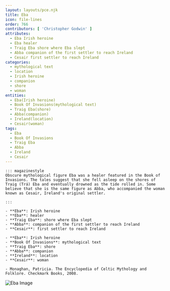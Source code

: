 ```yaml
---
layout: layouts/pce.njk
title: Eba
icon: file-lines
order: 766
contributors: [ 'Christopher Godwin' ]
attributes:
  - Eba Irish heroine
  - Eba healer
  - Traig Eba shore where Eba slept
  - Abba companion of the first settler to reach Ireland
  - Cesair first settler to reach Ireland
categories:
  - mythological text
  - location
  - Irish heroine
  - companion
  - shore
  - woman
entities:
  - Eba(Irish heroine)
  - Book Of Invasions(mythological text)
  - Traig Eba(shore)
  - Abba(companion)
  - Ireland(location)
  - Cesair(woman)
tags:
  - Eba
  - Book Of Invasions
  - Traig Eba
  - Abba
  - Ireland
  - Cesair
---
```

``` tab [group1:Info]
::: magazinestyle
Obscure mythological figure Eba was a healer featured in the Book of Invasions. The tales suggest that she fell asleep on the shores of Traig (Trá) Eba and eventually drowned as the tide rolled in. Some believe that she is the same figure as Abba, who accompanied the woman known as Cesair, Ireland's original settler.

:::
```
``` tab [group1:Attributes]
- **Eba**: Irish heroine
- **Eba**: healer
- **Traig Eba**: shore where Eba slept
- **Abba**: companion of the first settler to reach Ireland
- **Cesair**: first settler to reach Ireland
```
``` tab [group1:Entities]
- **Eba**: Irish heroine
- **Book Of Invasions**: mythological text
- **Traig Eba**: shore
- **Abba**: companion
- **Ireland**: location
- **Cesair**: woman
```
``` tab [group1:Sources]
- Monaghan, Patricia. The Encyclopedia of Celtic Mythology and Folklore. Checkmark Books, 2008.
```
![Eba Image](['https://upload.wikimedia.org/wikipedia/commons/thumb/d/d1/Individual_plate_of_garri_to_eat_by_hand_with_fish_and_greens%2C_Baba1_%285570984125%29.jpg/1200px-Individual_plate_of_garri_to_eat_by_hand_with_fish_and_greens%2C_Baba1_%285570984125%29.jpg'])
